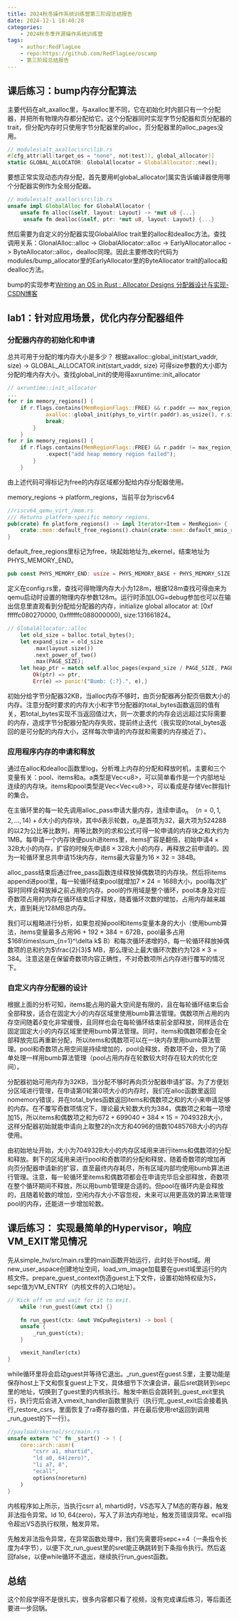 ```yaml
---
title: 2024秋冬操作系统训练营第三阶段总结报告
date: 2024-12-1 18:40:28
categories:
    - 2024秋冬季开源操作系统训练营
tags:
    - author:RedFlagLee
    - repo:https://github.com/RedFlagLee/oscamp
    - 第三阶段总结报告
---
```


## 课后练习：bump内存分配算法

主要代码在alt_axalloc里，与axalloc里不同，它在初始化时内部只有一个分配器，并把所有物理内存都分配给它。这个分配器同时实现字节分配器和页分配器的trait，但分配内存时只使用字节分配器里的alloc，页分配器里的alloc_pages没用。

```rust
// modules\alt_axalloc\src\lib.rs
#[cfg_attr(all(target_os = "none", not(test)), global_allocator)]
static GLOBAL_ALLOCATOR: GlobalAllocator = GlobalAllocator::new();
```

要想正常实现动态内存分配，首先要用#\[global_allocator]属实告诉编译器使用哪个分配器实例作为全局分配器。

```rust
// modules\alt_axalloc\src\lib.rs
unsafe impl GlobalAlloc for GlobalAllocator {
    unsafe fn alloc(&self, layout: Layout) -> *mut u8 {...}
     unsafe fn dealloc(&self, ptr: *mut u8, layout: Layout) {...}
```

然后需要为自定义的分配器实现GlobalAlloc trait里的alloc和dealloc方法。查找调用关系：GlonalAlloc::alloc -> GlobalAllocator::alloc -> EarlyAllocator:alloc -> ByteAllocator::alloc，dealloc同理。因此主要修改的代码为modules/bump_allocator里的EarlyAllocator里的ByteAllocator trait的alloca和dealloc方法。

bump的实现参考[Writing an OS in Rust : Allocator Designs 分配器设计与实现-CSDN博客](https://blog.csdn.net/xuejianxinokok/article/details/133811834)
## lab1：针对应用场景，优化内存分配器组件

### 分配器内存的初始化和申请

总共可用于分配的堆内存大小是多少？
根据axalloc::global_init(start_vaddr, size) -> GLOBAL_ALLOCATOR.init(start_vaddr, size) 可得size参数的大小即为分配的堆内存大小。查找global_init的使用得axruntime::init_allocator

```rust
// axruntime::init_allocator
...
for r in memory_regions() {
    if r.flags.contains(MemRegionFlags::FREE) && r.paddr == max_region_paddr {
            axalloc::global_init(phys_to_virt(r.paddr).as_usize(), r.size);
            break;
        }
    }
for r in memory_regions() {
    if r.flags.contains(MemRegionFlags::FREE) && r.paddr != max_region_paddr {    axalloc::global_add_memory(phys_to_virt(r.paddr).as_usize(), r.size)
            .expect("add heap memory region failed");
        }
    }
```

由上述代码可得标记为free的内存区域都分配给内存分配器使用。

memory_regions -> platform_regions，当前平台为riscv64

```rust
//riscv64_qemu_virt_/mem.rs
/// Returns platform-specific memory regions.
pub(crate) fn platform_regions() -> impl Iterator<Item = MemRegion> {
    crate::mem::default_free_regions().chain(crate::mem::default_mmio_regions())
}
```

default_free_regions里标记为free，块起始地址为_ekernel，结束地址为PHYS_MEMORY_END。

```rust
pub const PHYS_MEMORY_END: usize = PHYS_MEMORY_BASE + PHYS_MEMORY_SIZE;
```

定义在config.rs里，查找可得物理内存大小为128m，根据128m查找可得由来为qemu启动时设置的物理内存参数128m。运行时添加LOG=debug参加也可以在输出信息里直观看到分配给分配器的内存，initialize global allocator at: \[0xf
fffffc080270000, 0xffffffc088000000), size:131661824。

```rust
// GlobalAllocator::alloc
	let old_size = balloc.total_bytes();
	let expand_size = old_size
		.max(layout.size())
		.next_power_of_two()
		.max(PAGE_SIZE);
	let heap_ptr = match self.alloc_pages(expand_size / PAGE_SIZE, PAGE_SIZE) {
		Ok(ptr) => ptr,
		Err(e) => panic!("Bumb: {:?}.", e),}

```

初始分给字节分配器32KB，当alloc内存不够时，由页分配器再分配页倍数大小的内存。注意分配时要求的内存大小和字节分配器的total_bytes函数返回的值有关，若total_bytes实现不当返回值过大，则一次要求的内存会远远超过实际需要的内存，造成字节分配器分配内存失败，提前终止迭代（我实现的total_bytes返回的是可分配的内存大小，这样每次申请的内存就和需要的内存接近了）。

### 应用程序内存的申请和释放

通过在alloc和dealloc函数里log，分析堆上内存的分配和释放时机，主要和三个变量有关：pool、items和a。a类型是Vec\<u8>，可以简单看作是一个内部地址连续的内存块。items和pool类型是Vec\<Vec\<u8>>，可以看成是存储Vec胖指针的集合。

在主循环里的每一轮先调用alloc_pass申请大量内存，连续申请$a_n\quad (n = 0, 1, 2, \ldots, 14)+\delta$大小的内存块，其中$\delta$表示轮数，$a_n$是首项为32，最大项为524288的以2为公比等比数列，用等比数列的求和公式可得一轮申请的内存块之和大约为1MB。每申请一个内存块便push进items里，items扩容是翻倍，初始申请$4\times32$B大小的内存，扩容的时候先申请$8\times32$B大小的内存，再释放之前申请的。因为一轮循环里总共申请15块内存，items最大容量为$16\times32=384$B。

alloc_pass结束后通过free_pass函数连续释放掉偶数项的内存块。然后将items append进pool里，每一轮循环结束pool就增加$7\times24=168$B大小，pool每次扩容时同样会释放掉之前占用的内存。pool的作用域是整个循环，pool本身及对应奇数项占用的内存在循环结束后才释放，随着循环次数的增加，占用内存越来越大，直到耗光128MB总内存。

我们可以粗略进行分析，如果忽视掉pool和items变量本身的大小（使用bumb算法，items变量最多占用$96+192+384=672$B，pool最多占用$168\times\sum_{n=1}^\delta k$ B）和每次循环递增的$\delta$，每一轮循环释放掉偶数项的总和约为$\frac{2}{3}$ MB，那么理论上最大循环次数约为$128\times3=384$。注意这是在保留奇数项内容正确性，不对奇数项所占内存进行覆写的情况下。
### 自定义内存分配器的设计

根据上面的分析可知，items能占用的最大空间是有限的，且在每轮循环结束后会全部释放，适合在固定大小的内存区域里使用bumb算法管理。偶数项所占用的内存空间随着$\delta$变化非常缓慢，且同样也会在每轮循环结束前全部释放，同样适合在固定固定大小的内存区域里使用bumb算法管理。同时，items和偶数项都会在全部释放完后再重新分配，所以items和偶数项可以在一块内存里用bumb算法管理。pool和奇数项占用空间是持续增加的，pool会释放，奇数项不会，但为了简单处理一样用bumb算法管理（pool占用内存在轮数较大时存在较大的优化空间）。

分配器初始可用内存为32KB，当分配不够时再向页分配器申请扩容。为了方便划分区域进行管理，在申请第0轮第0项大小的内存时，我们在alloc函数里返回nomemory错误，并在total_bytes函数返回items和偶数项之和的大小来申请足够的内存。在不覆写奇数项情况下，理论最大轮数大约为384，偶数项之和每一项增加15，所以items和偶数项之和为$672+699040+384\times15=704932$B大小，这样分配器初始就能申请向上取整2的n次方和4096的倍数1048576B大小的内存使用。

由初始地址开始，大小为704932B大小的内存区域用来进行items和偶数项的分配和释放。剩下的区域用来进行pool和奇数项的分配和释放，随着奇数项的增加再向页分配器申请新的扩容，直至最终内存耗尽，所有区域内部均使用bumb算法进行管理。注意，每一轮循环里items和偶数项都会在申请完毕后全部释放，奇数项在整个循环期间不释放，所以用bumb管理是合适的。但pool在循环内是会释放的，且随着轮数的增加，空闲内存大小不容忽视，未来可以用更高效的算法来管理pool的内存，还能进一步增加轮数。

## 课后练习： 实现最简单的Hypervisor，响应VM_EXIT常见情况

先从simple_hv/src/main.rs里的main函数开始运行，此时处于host域。用new_user_aspace创建地址空间，load_vm_image加载要在guest域里运行的内核文件。prepare_guest_context伪造guest上下文件，设置初始特权级为S，sepc值为VM_ENTRY（内核文件的入口地址）。

```rust
// Kick off vm and wait for it to exit.
    while !run_guest(&mut ctx) {}
    
    fn run_guest(ctx: &mut VmCpuRegisters) -> bool {
    unsafe {
        _run_guest(ctx);
    }

    vmexit_handler(ctx)
}

```

while循环里将会启动guest并等待它退出。_run_guest在guest.S里，主要功能是保存host上下文和恢复guest上下文，具体细节下次课会讲，最后sret跳转到sepc里的地址，切换到了guest里的内核执行。触发中断后会跳转到_guest_exit里执行，执行完后会进入vmexit_handler函数里执行（执行完_guest_exit后会接着执行_restore_csrs，里面恢复了ra寄存器的值，并在最后使用ret返回到调用_run_guest的下一行）。

```rust
//payload/skernel/src/main.rs
unsafe extern "C" fn _start() -> ! {
    core::arch::asm!(
        "csrr a1, mhartid",
        "ld a0, 64(zero)",
        "li a7, 8",
        "ecall",
        options(noreturn)
    )
}
```

内核程序如上所示，当执行csrr a1, mhartid时，VS态写入了M态的寄存器，触发非法指令异常。ld 10, 64(zero)，写入了非法内存地址，触发页错误异常。ecall指令超出VS态执行权限，触发异常。

先触发非法指令异常，在异常函数处理中，我们先需要将sepc+=4（一条指令长度为4字节），以便下次_run_guest里的sret能正确跳转到下条指令执行。然后返回false，以便while循环不退出，继续执行run_guest函数。

## 总结

这个阶段学得不是很扎实，很多内容都只看了视频，没有完成课后练习，等后面还要进一步回锅。


